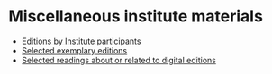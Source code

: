 # Miscellaneous institute materials

* [Editions by Institute participants](participant-editions.md)
* [Selected exemplary editions](exemplary_editions.md)
* [Selected readings about or related to digital editions](readings.md)
